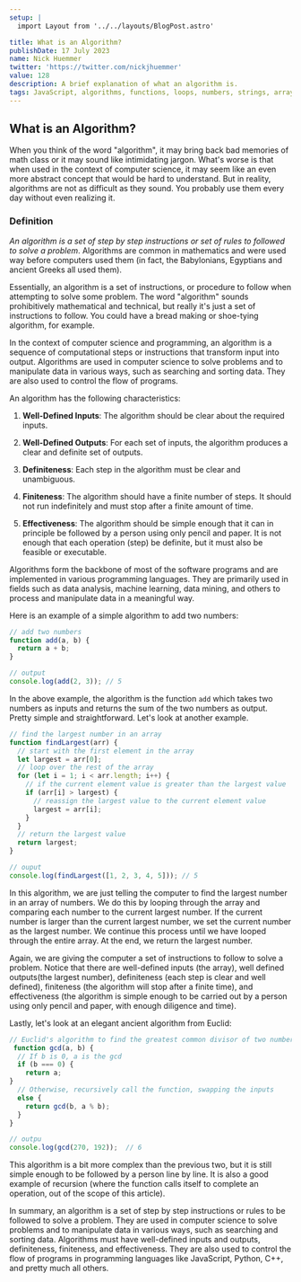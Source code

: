 ```yaml
---
setup: |
  import Layout from '../../layouts/BlogPost.astro'

title: What is an Algorithm?
publishDate: 17 July 2023
name: Nick Huemmer
twitter: 'https://twitter.com/nickjhuemmer'
value: 128
description: A brief explanation of what an algorithm is.
tags: JavaScript, algorithms, functions, loops, numbers, strings, arrays, definitions
---
```


## What is an Algorithm?

When you think of the word "algorithm", it may bring back bad memories of math class or it may sound like intimidating jargon.  What's worse is that when used in the context of computer science, it may seem like an even more abstract concept that would be hard to understand.  But in reality, algorithms are not as difficult as they sound.  You probably use them every day without even realizing it.


### Definition

_An algorithm is a set of step by step instructions or set of rules to  followed to solve a problem_.  Algorithms are common in mathematics and were used way before computers used them (in fact, the Babylonians, Egyptians and ancient Greeks all used them).  

Essentially, an algorithm is a set of instructions, or procedure to follow when attempting to solve some problem.  The word "algorithm" sounds prohibitively mathematical and technical, but really it's just a set of instructions to follow.  You could have a bread making or shoe-tying algorithm, for example.

In the context of computer science and programming, an algorithm is a sequence of computational steps or instructions that transform input into output. Algorithms are used in computer science to solve problems and to manipulate data in various ways, such as searching and sorting data.  They are also used to control the flow of programs.


An algorithm has the following characteristics:

1. **Well-Defined Inputs**: The algorithm should be clear about the required inputs.

2. **Well-Defined Outputs**: For each set of inputs, the algorithm produces a clear and definite set of outputs.

3. **Definiteness**: Each step in the algorithm must be clear and unambiguous.

4. **Finiteness**: The algorithm should have a finite number of steps. It should not run indefinitely and must stop after a finite amount of time.

5. **Effectiveness**: The algorithm should be simple enough that it can in principle be followed by a person using only pencil and paper. It is not enough that each operation (step) be definite, but it must also be feasible or executable.

Algorithms form the backbone of most of the software programs and are  implemented in various programming languages. They are primarily used in fields such as data analysis, machine learning, data mining, and others to process and manipulate data in a meaningful way.

Here is an example of a simple algorithm to add two numbers:

```javascript
// add two numbers
function add(a, b) {
  return a + b;
}

// output
console.log(add(2, 3)); // 5
```
In the above example, the algorithm is the function `add` which takes two numbers as inputs and returns the sum of the two numbers as output.  Pretty simple and straightforward.  Let's look at another example.

```javascript
// find the largest number in an array
function findLargest(arr) {
  // start with the first element in the array
  let largest = arr[0];
  // loop over the rest of the array
  for (let i = 1; i < arr.length; i++) {
    // if the current element value is greater than the largest value
    if (arr[i] > largest) {
      // reassign the largest value to the current element value  
      largest = arr[i];
    }
  }
  // return the largest value
  return largest;
}

// ouput
console.log(findLargest([1, 2, 3, 4, 5])); // 5
```
In this algorithm, we are just telling the computer to find the largest number in an array of numbers.  We do this by looping through the array and comparing each number to the current largest number.  If the current number is larger than the current largest number, we set the current number as the largest number.  We continue this process until we have looped through the entire array.  At the end, we return the largest number.

Again, we are giving the computer a set of instructions to follow to solve a problem.  Notice that there are well-defined inputs (the array), well defined outputs(the largest number), definiteness (each step is clear and well defined), finiteness (the algorithm will stop after a finite time), and effectiveness (the algorithm is simple enough to be carried out by a person using only pencil and paper, with enough diligence and time).

Lastly, let's look at an elegant ancient algorithm from Euclid:
    
```javascript
// Euclid's algorithm to find the greatest common divisor of two numbersfunction function gcd - greatest common divisor
 function gcd(a, b) {
  // If b is 0, a is the gcd
  if (b === 0) {
    return a;
}
  // Otherwise, recursively call the function, swapping the inputs
  else {
    return gcd(b, a % b);
  }
}

// outpu
console.log(gcd(270, 192));  // 6
```

This algorithm is a bit more complex than the previous two, but it is still simple enough to be followed by a person line by line.  It is also a good example of recursion (where the function calls itself to complete an operation, out of the scope of this article).

In summary, an algorithm is a set of step by step instructions or  rules to be followed to solve a problem.  They are used in computer science to solve problems and to manipulate data in various ways, such as searching and sorting data.  Algorithms must have well-defined inputs and outputs, definiteness, finiteness, and effectiveness. They are also used to control the flow of programs in programming languages like JavaScript, Python, C++, and pretty much all others.